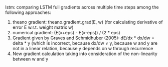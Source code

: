 lstm: comparing LSTM full gradients across multiple time steps among the following approaches:

1. theano gradient: theano.gradient.grad(E, w) (for calculating derivative of error E w.r.t. weight matrix w)
2. numerical gradient: (E(x+eps) - E(x-eps)) / (2 * eps)
3. Gradient given by Graves and Schmidhuber (2005): dE/dx * dx/dw = delta * y (which is incorrect, because dx/dw ≠ y, because w and y are not in a linear relation, because y depends on w through recurrence
4. New gradient calculation taking into consideration of the non-linearity between w and y

